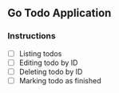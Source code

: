 ## Go Todo Application

### Instructions
- [ ] Listing todos
- [ ] Editing todo by ID
- [ ] Deleting todo by ID
- [ ] Marking todo as finished